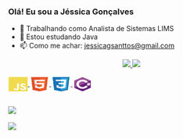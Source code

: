 ### Olá! Eu sou a Jéssica Gonçalves


- 🔭 Trabalhando como Analista de Sistemas LIMS
- 🌱 Estou estudando Java
- 📫 Como me achar: jessicagsanttos@gmail.com


<div align="center">
  <a href="https://github.com/jessicagsanttos">
  <img height="180em" src="https://github-readme-stats.vercel.app/api?username=jessicagsanttos&show_icons=true&theme=dracula&include_all_commits=true&count_private=true"/>
  <img height="180em" src="https://github-readme-stats.vercel.app/api/top-langs/?username=jessicagsanttos&layout=compact&langs_count=7&theme=dracula"/>
</div>

  <div style="display: inline_block"><br>
  <img align="center" alt="Rafa-Js" height="30" width="40" src="https://raw.githubusercontent.com/devicons/devicon/master/icons/javascript/javascript-plain.svg">
  <img align="center" alt="Rafa-HTML" height="30" width="40" src="https://raw.githubusercontent.com/devicons/devicon/master/icons/html5/html5-original.svg">
  <img align="center" alt="Rafa-CSS" height="30" width="40" src="https://raw.githubusercontent.com/devicons/devicon/master/icons/css3/css3-original.svg">
  <img align="center" alt="Rafa-Csharp" height="30" width="40" src="https://raw.githubusercontent.com/devicons/devicon/master/icons/csharp/csharp-original.svg">
  </div>
                                                                    
 ##                                                                                                                                         
  <a href = "mailto:jessicagsanttos@gmail.com"><img src="https://img.shields.io/badge/-Gmail-%23333?style=for-the-badge&logo=gmail&logoColor=white" target="_blank">   </a>
  
  <a href="https://www.linkedin.com/in/jessicagsanttos" target="_blank"><img src="https://img.shields.io/badge/-LinkedIn-%230077B5?style=for-the-badge&logo=linkedin&logoColor=white" target="_blank"></a> 
  
</div>
